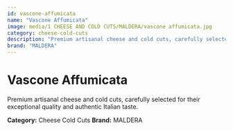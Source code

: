 ```yaml
---
id: vascone-affumicata
name: "Vascone Affumicata"
image: media/1 CHEESE AND COLD CUTS/MALDERA/vascone affumicata.jpg
category: cheese-cold-cuts
description: "Premium artisanal cheese and cold cuts, carefully selected for their exceptional quality and authentic Italian taste."
brand: "MALDERA"
---
```


# Vascone Affumicata

Premium artisanal cheese and cold cuts, carefully selected for their exceptional quality and authentic Italian taste.

**Category:** Cheese Cold Cuts
**Brand:** MALDERA
